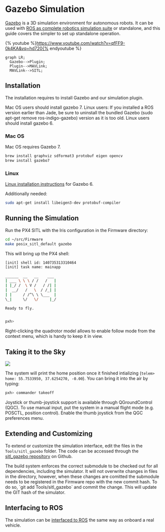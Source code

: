 # Gazebo Simulation

[Gazebo](http://gazebosim.org) is a 3D simulation environment for autonomous robots. It can be used with [ROS as complete robotics simulation suite](https://pixhawk.org/dev/ros/sitl) or standalone, and this guide covers the simpler to set up standalone operation.

{% youtube %}https://www.youtube.com/watch?v=qfFF9-0k4KA&vq=hd720{% endyoutube %}


```mermaid
graph LR;
  Gazebo-->Plugin;
  Plugin-->MAVLink;
  MAVLink-->SITL;
```

## Installation

The installation requires to install Gazebo and our simulation plugin.

<aside class="tip">
Mac OS users should install gazebo 7. Linux users: If you installed a ROS version earlier than Jade, be sure to uninstall the bundled Gazebo (sudo apt-get remove ros-indigo-gazebo) version as it is too old. Linux users should install gazebo 6.
</aside>

### Mac OS

Mac OS requires Gazebo 7.

<div class="host-code"></div>

```sh
brew install graphviz sdformat3 protobuf eigen opencv
brew install gazebo7
```

### Linux

[Linux installation instructions](http://gazebosim.org/tutorials?tut=install_ubuntu&ver=6.0&cat=install) for Gazebo 6.

Additionally needed:

```sh
sudo apt-get install libeigen3-dev protobuf-compiler
```

## Running the Simulation

Run the PX4 SITL with the Iris configuration in the Firmware directory:

<div class="host-code"></div>

```sh
cd ~/src/Firmware
make posix_sitl_default gazebo
```

This will bring up the PX4 shell:

```sh
[init] shell id: 140735313310464
[init] task name: mainapp

______  __   __    ___ 
| ___ \ \ \ / /   /   |
| |_/ /  \ V /   / /| |
|  __/   /   \  / /_| |
| |     / /^\ \ \___  |
\_|     \/   \/     |_/

Ready to fly.


pxh>
```

<aside class="note">
Right-clicking the quadrotor model allows to enable follow mode from the context menu, which is handy to keep it in view.
</aside>

## Taking it to the Sky

![](images/sim/gazebo.png)

The system will print the home position once it finished intializing (`telem> home: 55.7533950, 37.6254270, -0.00`). You can bring it into the air by typing:

```sh
pxh> commander takeoff
```

<aside class="tip">
Joystick or thumb-joystick support is available through QGroundControl (QGC). To use manual input, put the system in a manual flight mode (e.g. POSCTL, position control). Enable the thumb joystick from the QGC preferences menu.
</aside>

## Extending and Customizing

To extend or customize the simulation interface, edit the files in the `Tools/sitl_gazebo` folder. The code can be accessed through the [sitl_gazebo repository](https://github.com/px4/sitl_gazebo) on Github.

<aside class="note">
The build system enforces the correct submodule to be checked out for all dependencies, including the simulator. It will not overwrite changes in files in the directory, however, when these changes are comitted the submodule needs to be registered in the Firmware repo with the new commit hash. To do so, `git add Tools/sitl_gazebo` and commit the change. This will update the GIT hash of the simulator.
</aside>

## Interfacing to ROS

The simulation can be [interfaced to ROS](simulation-ros-interface.md) the same way as onboard a real vehicle.
